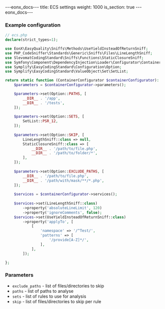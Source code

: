 ---eonx_docs--- title: ECS settings weight: 1000 is_section: true ---eonx_docs---

### Example configuration

```php
// ecs.php
declare(strict_types=1);

use EonX\EasyQuality\Sniffs\Methods\UseYieldInsteadOfReturnSniff;
use PHP_CodeSniffer\Standards\Generic\Sniffs\Files\LineLengthSniff;
use SlevomatCodingStandard\Sniffs\Functions\StaticClosureSniff;
use Symfony\Component\DependencyInjection\Loader\Configurator\ContainerConfigurator;
use Symplify\EasyCodingStandard\Configuration\Option;
use Symplify\EasyCodingStandard\ValueObject\Set\SetList;

return static function (ContainerConfigurator $containerConfigurator): void {
    $parameters = $containerConfigurator->parameters();

    $parameters->set(Option::PATHS, [
        __DIR__ . '/app',
        __DIR__ . '/tests',
    ]);
    
    $parameters->set(Option::SETS, [
        SetList::PSR_12,
    ]);
    
    $parameters->set(Option::SKIP, [
        LineLengthSniff::class => null,
        StaticClosureSniff::class => [
            __DIR__ . '/path/to/file.php',
            __DIR__ . '/path/to/folder/*',
        ],
    ]);
    
    $parameters->set(Option::EXCLUDE_PATHS, [
        __DIR__ . '/path/to/file.php',
        __DIR__ . '/path/with/mask/**/*.php',
    ]);
    
    $services = $containerConfigurator->services();
    
    $services->set(LineLengthSniff::class)
        ->property('absoluteLineLimit', 120)
        ->property('ignoreComments', false);
    $services->set(UseYieldInsteadOfReturnSniff::class)
        ->property('applyTo', [
            [
                'namespace' => '/^Test/',
                'patterns' => [
                    '/provide[A-Z]*/',
                ],
            ],
        ]);

};
```

### Parameters

- `exclude_paths` - list of files/directories to skip
- `paths` - list of paths to analyse
- `sets` - list of rules to use for analysis
- `skip` - list of files/directories to skip per rule
